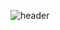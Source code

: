 ![header](https://capsule-render.vercel.app/api?type=waving&color=auto&height=300&section=header&text=Welcome%20eukkch'sGithub&fontSize=90)
